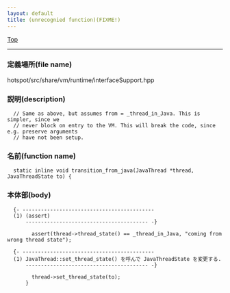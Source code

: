 ```yaml
---
layout: default
title: (unrecognied function)(FIXME!)
---
```

[Top](../index.html)

--- 
### 定義場所(file name)
hotspot/src/share/vm/runtime/interfaceSupport.hpp
### 説明(description)

```
  // Same as above, but assumes from = _thread_in_Java. This is simpler, since we
  // never block on entry to the VM. This will break the code, since e.g. preserve arguments
  // have not been setup.
```

### 名前(function name)
```
  static inline void transition_from_java(JavaThread *thread, JavaThreadState to) {
```

### 本体部(body)
```
  {- -------------------------------------------
  (1) (assert)
      ---------------------------------------- -}

	    assert(thread->thread_state() == _thread_in_Java, "coming from wrong thread state");

  {- -------------------------------------------
  (1) JavaThread::set_thread_state() を呼んで JavaThreadState を変更する.
      ---------------------------------------- -}

	    thread->set_thread_state(to);
	  }
	
```


